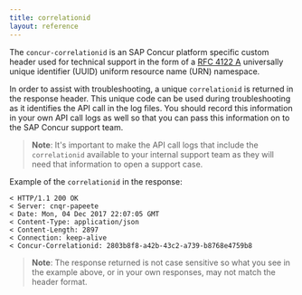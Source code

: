 ```yaml
---
title: correlationid
layout: reference
---
```


The `concur-correlationid` is an SAP Concur platform specific custom header used for technical support in the form of a [RFC 4122 A](https://tools.ietf.org/html/rfc4122) universally unique identifier (UUID) uniform resource name (URN) namespace.

In order to assist with troubleshooting, a unique `correlationid` is returned in the response header. This unique code can be used during troubleshooting as it identifies the API call in the log files. You should record this information in your own API call logs as well so that you can pass this information on to the SAP Concur support team.

> **Note**: It's important to make the API call logs that include the `correlationid` available to your internal support team as they will need that information to open a support case.

Example of the `correlationid` in the response:

```
< HTTP/1.1 200 OK
< Server: cnqr-papeete
< Date: Mon, 04 Dec 2017 22:07:05 GMT
< Content-Type: application/json
< Content-Length: 2897
< Connection: keep-alive
< Concur-Correlationid: 2803b8f8-a42b-43c2-a739-b8768e4759b8
```
> **Note**: The response returned is not case sensitive so what you see in the example above, or in your own responses, may not match the header format.
